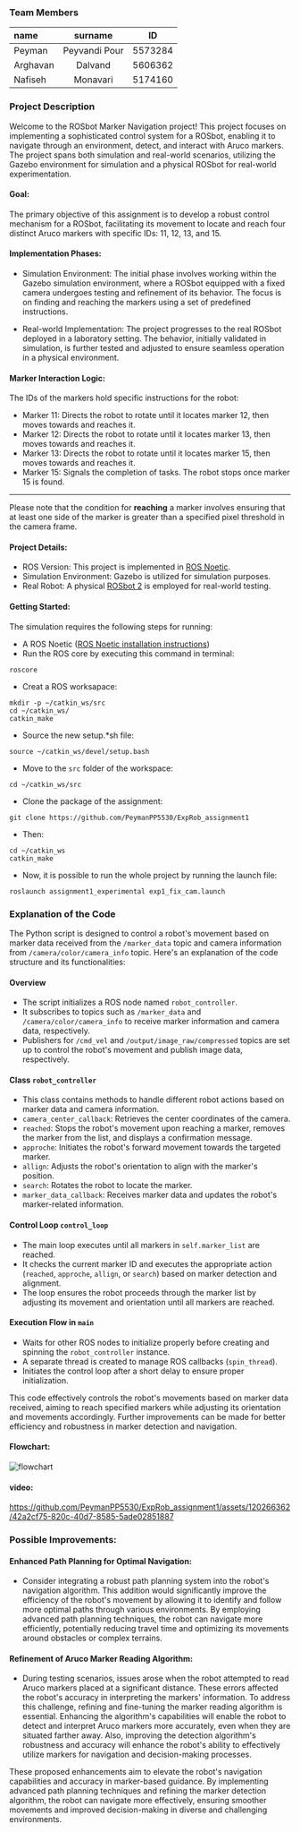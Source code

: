 
### Team Members
| name | surname | ID |
| :------------ |:---------------:| :-----:|
|  Peyman | Peyvandi Pour | 5573284 |
| Arghavan   | Dalvand         |   5606362 |
| Nafiseh   | Monavari        |    5174160 |
### Project Description
Welcome to the ROSbot Marker Navigation project! This project focuses on implementing a sophisticated control system for a ROSbot, enabling it to navigate through an environment, detect, and interact with Aruco markers. The project spans both simulation and real-world scenarios, utilizing the Gazebo environment for simulation and a physical ROSbot for real-world experimentation.


#### Goal:
The primary objective of this assignment is to develop a robust control mechanism for a ROSbot, facilitating its movement to locate and reach four distinct Aruco markers with specific IDs: 11, 12, 13, and 15.

#### Implementation Phases:
-  Simulation Environment:
The initial phase involves working within the Gazebo simulation environment, where a ROSbot equipped with a fixed camera undergoes testing and refinement of its behavior. The focus is on finding and reaching the markers using a set of predefined instructions.

-  Real-world Implementation:
The project progresses to the real ROSbot deployed in a laboratory setting. The behavior, initially validated in simulation, is further tested and adjusted to ensure seamless operation in a physical environment.

#### Marker Interaction Logic:

The IDs of the markers hold specific instructions for the robot:

- Marker 11: Directs the robot to rotate until it locates marker 12, then moves towards and reaches it.
- Marker 12: Directs the robot to rotate until it locates marker 13, then moves towards and reaches it.
- Marker 13: Directs the robot to rotate until it locates marker 15, then moves towards and reaches it.
- Marker 15: Signals the completion of tasks. The robot stops once marker 15 is found.

------------

Please note that the condition for **reaching** a marker involves ensuring that at least one side of the marker is greater than a specified pixel threshold in the camera frame.

#### Project Details:

- ROS Version: This project is implemented in [ROS Noetic](https://wiki.ros.org/noetic "ROS Noetic").
- Simulation Environment: Gazebo is utilized for simulation purposes.
- Real Robot: A physical [ROSbot 2](https://husarion.com/manuals/rosbot/ "ROSbot 2") is employed for real-world testing.

#### Getting Started:

The simulation requires the following steps for running:

- A ROS Noetic ([ROS Noetic installation instructions](http://wiki.ros.org/noetic/Installation:// "ROS Noetic installation instructions"))
- Run the ROS core by executing this command in terminal:
````shell
roscore
````
- Creat a ROS worksapace:
````shell
mkdir -p ~/catkin_ws/src
cd ~/catkin_ws/
catkin_make
````
- Source the new setup.*sh file:
````shell
source ~/catkin_ws/devel/setup.bash
````
- Move to the `src` folder of the workspace:
````shell
cd ~/catkin_ws/src   
````
- Clone the package of the assignment:
````shell
git clone https://github.com/PeymanPP5530/ExpRob_assignment1
````
- Then:
````shell
cd ~/catkin_ws 
catkin_make
````
- Now, it is possible to run the whole project by running the launch file:
````shell
roslaunch assignment1_experimental exp1_fix_cam.launch 
````


### Explanation of the Code

The Python script is designed to control a robot's movement based on marker data received from the `/marker_data` topic and camera information from `/camera/color/camera_info` topic. Here's an explanation of the code structure and its functionalities:

#### Overview
- The script initializes a ROS node named `robot_controller`.
- It subscribes to topics such as `/marker_data` and `/camera/color/camera_info` to receive marker information and camera data, respectively.
- Publishers for `/cmd_vel` and `/output/image_raw/compressed` topics are set up to control the robot's movement and publish image data, respectively.

#### Class `robot_controller`
- This class contains methods to handle different robot actions based on marker data and camera information.
- `camera_center_callback`: Retrieves the center coordinates of the camera.
- `reached`: Stops the robot's movement upon reaching a marker, removes the marker from the list, and displays a confirmation message.
- `approche`: Initiates the robot's forward movement towards the targeted marker.
- `allign`: Adjusts the robot's orientation to align with the marker's position.
- `search`: Rotates the robot to locate the marker.
- `marker_data_callback`: Receives marker data and updates the robot's marker-related information.

#### Control Loop `control_loop`
- The main loop executes until all markers in `self.marker_list` are reached.
- It checks the current marker ID and executes the appropriate action (`reached`, `approche`, `allign`, or `search`) based on marker detection and alignment.
- The loop ensures the robot proceeds through the marker list by adjusting its movement and orientation until all markers are reached.

#### Execution Flow in `main`
- Waits for other ROS nodes to initialize properly before creating and spinning the `robot_controller` instance.
- A separate thread is created to manage ROS callbacks (`spin_thread`).
- Initiates the control loop after a short delay to ensure proper initialization.

This code effectively controls the robot's movements based on marker data received, aiming to reach specified markers while adjusting its orientation and movements accordingly. Further improvements can be made for better efficiency and robustness in marker detection and navigation.



#### Flowchart:
![flowchart](https://github.com/PeymanPP5530/ExpRob_assignment1/assets/120266362/7f889902-b8eb-46d0-8176-10e06c2a924a)


#### video:


https://github.com/PeymanPP5530/ExpRob_assignment1/assets/120266362/42a2cf75-820c-40d7-8585-5ade02851887


### Possible Improvements:
#### Enhanced Path Planning for Optimal Navigation:
- Consider integrating a robust path planning system into the robot's navigation algorithm. This addition would significantly improve the efficiency of the robot's movement by allowing it to identify and follow more optimal paths through various environments. By employing advanced path planning techniques, the robot can navigate more efficiently, potentially reducing travel time and optimizing its movements around obstacles or complex terrains.

#### Refinement of Aruco Marker Reading Algorithm:
- During testing scenarios, issues arose when the robot attempted to read Aruco markers placed at a significant distance. These errors affected the robot's accuracy in interpreting the markers' information. To address this challenge, refining and fine-tuning the marker reading algorithm is essential. Enhancing the algorithm's capabilities will enable the robot to detect and interpret Aruco markers more accurately, even when they are situated farther away. Also, improving the detection algorithm's robustness and accuracy will enhance the robot's ability to effectively utilize markers for navigation and decision-making processes.

These proposed enhancements aim to elevate the robot's navigation capabilities and accuracy in marker-based guidance. By implementing advanced path planning techniques and refining the marker detection algorithm, the robot can navigate more effectively, ensuring smoother movements and improved decision-making in diverse and challenging environments.
